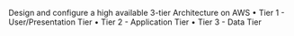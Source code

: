 Design and configure a high available 3-tier Architecture on AWS
• Tier 1 - User/Presentation Tier
• Tier 2 - Application Tier
• Tier 3 - Data Tier
